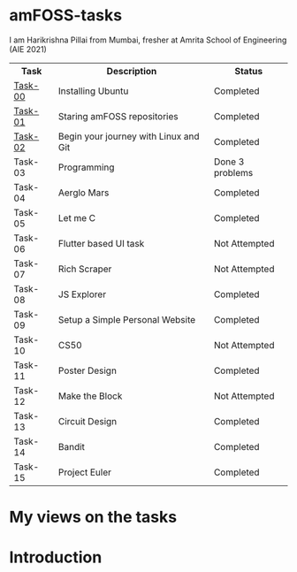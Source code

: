 # amFOSS-tasks
I am Harikrishna Pillai from Mumbai, fresher at Amrita School of Engineering (AIE 2021)
<br>
<table>
<tr>
<th>Task</th>
<th>Description</th>
<th>Status</th>
</tr>

<tr>
  <td><a href="https://github.com/Harikrishna-AL/amFOSS-tasks/tree/main/task-00">Task-00</a></td>
<td>Installing Ubuntu</td>
<td>Completed</td>
</tr>

<tr>
  <td><a href="https://github.com/Harikrishna-AL/amFOSS-tasks/tree/main/task-01">Task-01</a></td>
<td>Staring amFOSS repositories</td>
<td>Completed</td>
</tr>

<tr>
  <td><a href="https://github.com/Harikrishna-AL/amFOSS-tasks/tree/main/task-02">Task-02</a></td>
<td>Begin your journey with Linux and Git</td>
<td>Completed</td>
</tr>

<tr>
<td>Task-03</td>
<td>Programming</td>
<td>Done 3 problems</td>
</tr>

<tr>
<td>Task-04</td>
<td>Aerglo Mars</td>
<td>Completed</td>
</tr>

<tr>
<td>Task-05</td>
<td>Let me C</td>
<td>Completed</td>
</tr>

<tr>
<td>Task-06</td>
<td>Flutter based UI task</td>
<td>Not Attempted</td>
</tr>

<tr>
<td>Task-07</td>
<td>Rich Scraper</td>
<td>Not Attempted</td>
</tr>

<tr>
<td>Task-08</td>
<td>JS Explorer</td>
<td>Completed</td>
</tr>

<tr>
<td>Task-09</td>
<td>Setup a Simple Personal Website</td>
<td>Completed</td>
</tr>

<tr>
<td>Task-10</td>
<td>CS50</td>
<td>Not Attempted</td>
</tr>

<tr>
<td>Task-11</td>
<td>Poster Design</td>
<td>Completed</td>
</tr>

<tr>
<td>Task-12</td>
<td>Make the Block</td>
<td>Not Attempted</td>
</tr>

<tr>
<td>Task-13</td>
<td>Circuit Design</td>
<td>Completed</td>
</tr>

<tr>
<td>Task-14</td>
<td>Bandit</td>
<td>Completed</td>
</tr>

<tr>
<td>Task-15</td>
<td>Project Euler</td>
<td>Completed</td>
</tr>
  
</table>

# My views on the tasks

# Introduction
